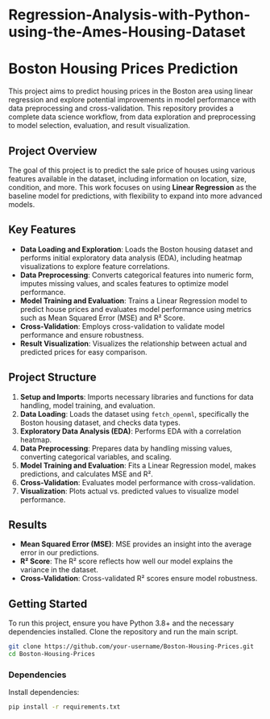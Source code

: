 # Regression-Analysis-with-Python-using-the-Ames-Housing-Dataset

# Boston Housing Prices Prediction

This project aims to predict housing prices in the Boston area using linear regression and explore potential improvements in model performance with data preprocessing and cross-validation. This repository provides a complete data science workflow, from data exploration and preprocessing to model selection, evaluation, and result visualization.

## Project Overview

The goal of this project is to predict the sale price of houses using various features available in the dataset, including information on location, size, condition, and more. This work focuses on using **Linear Regression** as the baseline model for predictions, with flexibility to expand into more advanced models.

## Key Features

- **Data Loading and Exploration**: Loads the Boston housing dataset and performs initial exploratory data analysis (EDA), including heatmap visualizations to explore feature correlations.
- **Data Preprocessing**: Converts categorical features into numeric form, imputes missing values, and scales features to optimize model performance.
- **Model Training and Evaluation**: Trains a Linear Regression model to predict house prices and evaluates model performance using metrics such as Mean Squared Error (MSE) and R² Score.
- **Cross-Validation**: Employs cross-validation to validate model performance and ensure robustness.
- **Result Visualization**: Visualizes the relationship between actual and predicted prices for easy comparison.

## Project Structure

1. **Setup and Imports**: Imports necessary libraries and functions for data handling, model training, and evaluation.
2. **Data Loading**: Loads the dataset using `fetch_openml`, specifically the Boston housing dataset, and checks data types.
3. **Exploratory Data Analysis (EDA)**: Performs EDA with a correlation heatmap.
4. **Data Preprocessing**: Prepares data by handling missing values, converting categorical variables, and scaling.
5. **Model Training and Evaluation**: Fits a Linear Regression model, makes predictions, and calculates MSE and R².
6. **Cross-Validation**: Evaluates model performance with cross-validation.
7. **Visualization**: Plots actual vs. predicted values to visualize model performance.

## Results

- **Mean Squared Error (MSE)**: MSE provides an insight into the average error in our predictions.
- **R² Score**: The R² score reflects how well our model explains the variance in the dataset.
- **Cross-Validation**: Cross-validated R² scores ensure model robustness.

## Getting Started

To run this project, ensure you have Python 3.8+ and the necessary dependencies installed. Clone the repository and run the main script.

```bash
git clone https://github.com/your-username/Boston-Housing-Prices.git
cd Boston-Housing-Prices
```

### Dependencies

Install dependencies:

```bash
pip install -r requirements.txt
```

